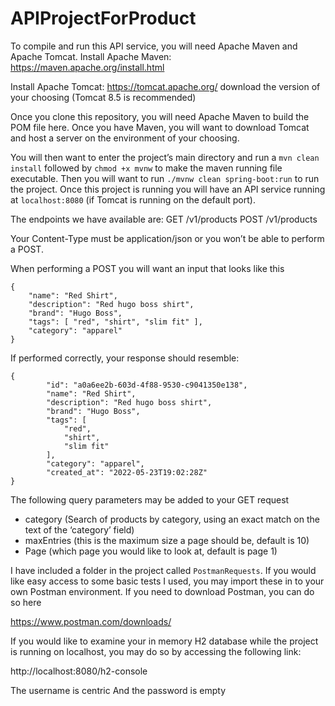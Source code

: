 # APIProjectForProduct


To compile and run this API service, you will need Apache Maven and Apache Tomcat.
Install Apache Maven:
https://maven.apache.org/install.html

Install Apache Tomcat:
https://tomcat.apache.org/ download the version of your choosing (Tomcat 8.5 is recommended)

Once you clone this repository, you will need Apache Maven to build the POM file here. Once you have Maven, you will want to download Tomcat and host a server on the environment of your choosing.

You will then want to enter the project’s main directory and run a `mvn clean install` followed by `chmod +x mvnw` to make the maven running file executable. Then you will want to run `./mvnw clean spring-boot:run` to run the project. Once this project is running you will have an API service running at `localhost:8080` (if Tomcat is running on the default port).

The endpoints we have available are:
GET /v1/products
POST /v1/products

Your Content-Type must be application/json or you won’t be able to perform a POST.

When performing a POST you will want an input that looks like this

```
{
    "name": "Red Shirt", 
    "description": "Red hugo boss shirt", 
    "brand": "Hugo Boss",
    "tags": [ "red", "shirt", "slim fit" ], 
    "category": "apparel"
} 
```

If performed correctly, your response should resemble:

```
{
        "id": "a0a6ee2b-603d-4f88-9530-c9041350e138",
        "name": "Red Shirt",
        "description": "Red hugo boss shirt",
        "brand": "Hugo Boss",
        "tags": [
            "red",
            "shirt",
            "slim fit"
        ],
        "category": "apparel",
        "created_at": "2022-05-23T19:02:28Z"
}
```

The following query parameters may be added to your GET request
* category (Search of products by category, using an exact match on the text of the ‘category’ field)
* maxEntries (this is the maximum size a page should be, default is 10)
* Page (which page you would like to look at, default is page 1)

I have included a folder in the project called `PostmanRequests`. If you would like easy access to some basic tests I used, you may import these in to your own Postman environment. If you need to download Postman, you can do so here

https://www.postman.com/downloads/


If you would like to examine your in memory H2 database while the project is running on localhost, you may do so by accessing the following link:

http://localhost:8080/h2-console

The username is centric
And the password is empty
